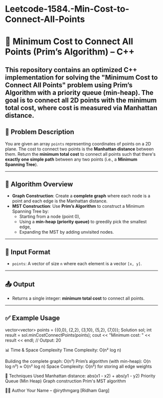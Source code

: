 # Leetcode-1584.-Min-Cost-to-Connect-All-Points
# 🧲 Minimum Cost to Connect All Points (Prim’s Algorithm) – C++

This repository contains an optimized C++ implementation for solving the **"Minimum Cost to Connect All Points"** problem using **Prim’s Algorithm** with a **priority queue (min-heap)**. The goal is to connect all 2D points with the **minimum total cost**, where cost is measured via **Manhattan distance**.
---
## 📌 Problem Description

You are given an array `points` representing coordinates of points on a 2D plane. The cost to connect two points is the **Manhattan distance** between them. Return the **minimum total cost** to connect all points such that there's **exactly one simple path** between any two points (i.e., a **Minimum Spanning Tree**).

---

## 🧠 Algorithm Overview

- **Graph Construction**: Create a **complete graph** where each node is a point and each edge is the Manhattan distance.
- **MST Construction**: Use **Prim’s Algorithm** to construct a Minimum Spanning Tree by:
  - Starting from a node (point 0),
  - Using a **min-heap (priority queue)** to greedily pick the smallest edge,
  - Expanding the MST by adding unvisited nodes.

---

## 🧾 Input Format

- `points`: A vector of size `n` where each element is a vector `[x, y]`.

---

## 📤 Output

- Returns a single integer: **minimum total cost** to connect all points.

---

## ✅ Example Usage


vector<vector<int>> points = {{0,0}, {2,2}, {3,10}, {5,2}, {7,0}};
Solution sol;
int result = sol.minCostConnectPoints(points);
cout << "Minimum cost: " << result << endl; // Output: 20


📊 Time & Space Complexity
Time Complexity: O(n² log n)


Building the complete graph: O(n²)
Prim’s algorithm (with min-heap): O(n log n²) ≈ O(n² log n)
Space Complexity: O(n²) for storing all edge weights


🔧 Techniques Used
Manhattan distance: abs(x1 - x2) + abs(y1 - y2)
Priority Queue (Min Heap)
Graph construction
Prim's MST algorithm


👨‍💻 Author
Your Name – @irythmgarg [Ridham Garg]


